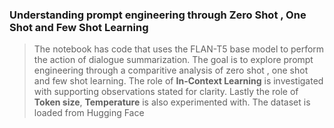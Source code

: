 ### Understanding prompt engineering through Zero Shot , One Shot and Few Shot Learning


> The notebook has code that uses the FLAN-T5 base model to perform the action of dialogue summarization.
> The goal is to explore prompt engineering through a comparitive analysis of zero shot , one shot and few shot learning.
> The role of **In-Context Learning** is investigated with supporting observations stated for clarity.
> Lastly the role of **Token size**, **Temperature** is also experimented with.
> The dataset is loaded from Hugging Face
